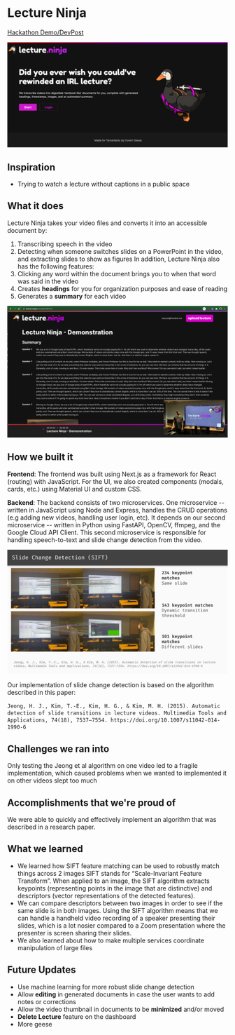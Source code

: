 # Lecture Ninja
[Hackathon Demo/DevPost](https://devpost.com/software/lecture-ninja)

![Cover image of wesbite](./images/cover.png)

## Inspiration
- Trying to watch a lecture without captions in a public space

## What it does
Lecture Ninja takes your video files and converts it into an accessible document by:
1. Transcribing speech in the video
2. Detecting when someone switches slides on a PowerPoint in the video, and extracting slides to show as figures
   In addition, Lecture Ninja also has the following features:
1. Clicking any word within the document brings you to when that word was said in the video
2. Creates **headings** for you for organization purposes and ease of reading
3. Generates a **summary** for each video

![Screenshot of the website working](./images/screenshot.png)

## How we built it
**Frontend**:
The frontend was built using Next.js as a framework for React (routing) with JavaScript. For the UI, we also created components (modals, cards, etc.) using Material UI and custom CSS.

**Backend**:
The backend consists of two microservices. One microservice -- written in JavaScript using Node and Express, handles the CRUD operations (e.g adding new videos, handling user login, etc). It depends on our second microservice -- written in Python using FastAPI, OpenCV, ffmpeg, and the Google Cloud API Client. This second microservice is responsible for handling speech-to-text and slide change detection from the video.

![How the backend worked](./images/pythonslide.png)


Our implementation of slide change detection is based on the algorithm described in this paper:

    Jeong, H. J., Kim, T.-E., Kim, H. G., & Kim, M. H. (2015). Automatic detection of slide transitions in lecture videos. Multimedia Tools and Applications, 74(18), 7537–7554. https://doi.org/10.1007/s11042-014-1990-6

## Challenges we ran into
Only testing the Jeong et al algorithm on one video led to a fragile implementation, which caused problems when we wanted to implemented it on other videos
slept too much

## Accomplishments that we're proud of
We were able to quickly and effectively implement an algorithm that was described in a research paper.

## What we learned
- We learned how SIFT feature matching can be used to robustly match things across 2 images
  SIFT stands for “Scale-Invariant Feature Transform”. When applied to an image, the SIFT algorithm extracts keypoints (representing points in the image that are distinctive) and descriptors (vector representations of the detected features).
- We can compare descriptors between two images in order to see if the same slide is in both images. Using the SIFT algorithm means that we can handle a handheld video recording of a speaker presenting their slides, which is a lot nosier compared to a Zoom presentation where the presenter is screen sharing their slides.
- We also learned about how to make multiple services coordinate manipulation of large files

## Future Updates
- Use machine learning for more robust slide change detection
- Allow **editing** in generated documents in case the user wants to add notes or corrections
- Allow the video thumbnail in documents to be **minimized** and/or moved
- **Delete Lecture** feature on the dashboard
- More geese
